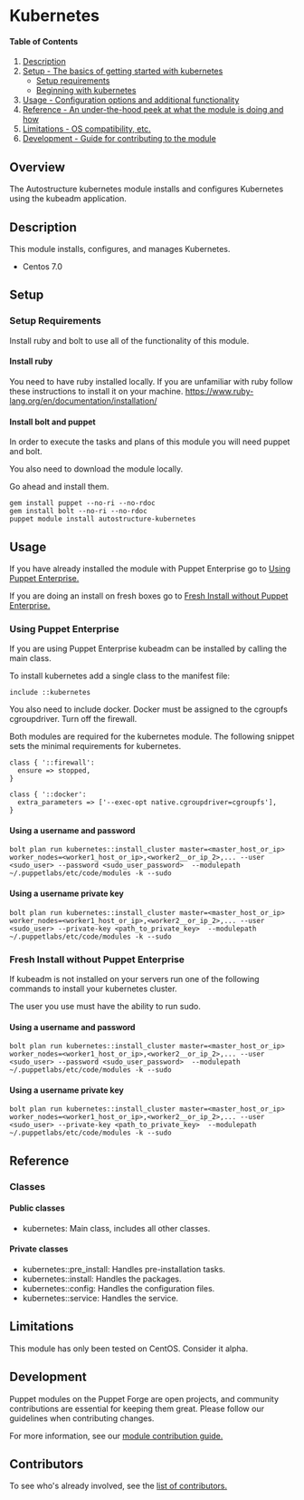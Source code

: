 # Kubernetes

#### Table of Contents

1. [Description](#description)
1. [Setup - The basics of getting started with kubernetes](#setup)
    * [Setup requirements](#setup-requirements)
    * [Beginning with kubernetes](#beginning-with-kubernetes)
1. [Usage - Configuration options and additional functionality](#usage)
1. [Reference - An under-the-hood peek at what the module is doing and how](#reference)
1. [Limitations - OS compatibility, etc.](#limitations)
1. [Development - Guide for contributing to the module](#development)

## Overview

The Autostructure kubernetes module installs and configures Kubernetes using the kubeadm application.

## Description

This module installs, configures, and manages Kubernetes.

* Centos 7.0

## Setup

### Setup Requirements

Install ruby and bolt to use all of the functionality of this module.

#### Install ruby

You need to have ruby installed locally. If you are unfamiliar with ruby follow these instructions to install it on your machine. https://www.ruby-lang.org/en/documentation/installation/

#### Install bolt and puppet

In order to execute the tasks and plans of this module you will need puppet and bolt.

You also need to download the module locally.

Go ahead and install them.

```puppet
gem install puppet --no-ri --no-rdoc
gem install bolt --no-ri --no-rdoc
puppet module install autostructure-kubernetes
```

## Usage

If you have already installed the module with Puppet Enterprise go to [Using Puppet Enterprise.](#using_puppet_enterprise)

If you are doing an install on fresh boxes go to [Fresh Install without Puppet Enterprise.](#fresh_install_without_puppet_enterprise)

### Using Puppet Enterprise

If you are using Puppet Enterprise kubeadm can be installed by calling the main class.

To install kubernetes add a single class to the manifest file:

```puppet
include ::kubernetes
```

You also need to include docker. Docker must be assigned to the cgroupfs cgroupdriver. Turn off the firewall.

Both modules are required for the kubernetes module. The following snippet sets the minimal requirements for kubernetes.

```puppet
class { '::firewall':
  ensure => stopped,
}

class { '::docker':
  extra_parameters => ['--exec-opt native.cgroupdriver=cgroupfs'],
}
```

#### Using a username and password

```bolt
bolt plan run kubernetes::install_cluster master=<master_host_or_ip> worker_nodes=<worker1_host_or_ip>,<worker2__or_ip_2>,... --user <sudo_user> --password <sudo_user_password>  --modulepath ~/.puppetlabs/etc/code/modules -k --sudo
```

#### Using a username private key

```bolt
bolt plan run kubernetes::install_cluster master=<master_host_or_ip> worker_nodes=<worker1_host_or_ip>,<worker2__or_ip_2>,... --user <sudo_user> --private-key <path_to_private_key>  --modulepath ~/.puppetlabs/etc/code/modules -k --sudo
```

### Fresh Install without Puppet Enterprise

If kubeadm is not installed on your servers run one of the following commands to install your kubernetes cluster.

The user you use must have the ability to run sudo.

#### Using a username and password

```bolt
bolt plan run kubernetes::install_cluster master=<master_host_or_ip> worker_nodes=<worker1_host_or_ip>,<worker2__or_ip_2>,... --user <sudo_user> --password <sudo_user_password>  --modulepath ~/.puppetlabs/etc/code/modules -k --sudo
```

#### Using a username private key

```bolt
bolt plan run kubernetes::install_cluster master=<master_host_or_ip> worker_nodes=<worker1_host_or_ip>,<worker2__or_ip_2>,... --user <sudo_user> --private-key <path_to_private_key>  --modulepath ~/.puppetlabs/etc/code/modules -k --sudo
```

## Reference

### Classes

#### Public classes

* kubernetes: Main class, includes all other classes.

#### Private classes

* kubernetes::pre_install: Handles pre-installation tasks.
* kubernetes::install: Handles the packages.
* kubernetes::config: Handles the configuration files.
* kubernetes::service: Handles the service.

## Limitations

This module has only been tested on CentOS. Consider it alpha.

## Development

Puppet modules on the Puppet Forge are open projects, and community contributions are essential for keeping them great. Please follow our guidelines when contributing changes.

For more information, see our [module contribution guide.](https://docs.puppetlabs.com/forge/contributing.html)

## Contributors

To see who's already involved, see the [list of contributors.](https://github.com/autostructure/kubernetes/graphs/contributors)
